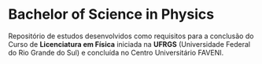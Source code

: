 # Bachelor of Science in Physics

Repositório de estudos desenvolvidos como requisitos para a conclusão do Curso de **Licenciatura em Física** iniciada na **UFRGS** (Universidade Federal do Rio Grande do Sul) e concluída no Centro Universitário FAVENI.  

